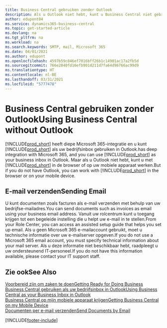 ```yaml
---
title: Business Central gebruiken zonder Outlook
description: Als u Outlook niet hebt, kunt u Business Central niet gebruiken als uw bedrijfsinbox in Outlook, maar u kunt in een browser werken of op uw mobiele apparaat.
author: edupont04
ms.service: dynamics365-business-central
ms.topic: get-started-article
ms.devlang: na
ms.tgt_pltfrm: na
ms.workload: na
ms.search.keywords: SMTP, mail, Microsoft 365
ms.date: 04/01/2021
ms.author: edupont
ms.openlocfilehash: 4597b59c846ef7016bff26b1c14901ac17a2fb5d
ms.sourcegitcommit: 766e2840fd16efb901d211d7fa64d96766ac99d9
ms.translationtype: HT
ms.contentlocale: nl-BE
ms.lasthandoff: 03/31/2021
ms.locfileid: "5777478"
---
```

# <a name="using-business-central-without-outlook"></a><span data-ttu-id="e4e51-103">Business Central gebruiken zonder Outlook</span><span class="sxs-lookup"><span data-stu-id="e4e51-103">Using Business Central without Outlook</span></span>
[!INCLUDE[prod_short](includes/prod_short.md)] <span data-ttu-id="e4e51-104">heeft diepe Microsoft 365-integratie en u kunt [!INCLUDE[prod_short](includes/prod_short.md)] als uw bedrijfsinbox gebruiken in Outlook.</span><span class="sxs-lookup"><span data-stu-id="e4e51-104">has deep integration with Microsoft 365, and you can use [!INCLUDE[prod_short](includes/prod_short.md)] as your business inbox in Outlook.</span></span> <span data-ttu-id="e4e51-105">Maar als u Outlook niet hebt, kunt u met [!INCLUDE[prod_short](includes/prod_short.md)] in de browser of op uw mobiele apparaat werken.</span><span class="sxs-lookup"><span data-stu-id="e4e51-105">But if you do not have Outlook, you can work with [!INCLUDE[prod_short](includes/prod_short.md)] in the browser or on your mobile device.</span></span>  

## <a name="sending-email"></a><span data-ttu-id="e4e51-106">E-mail verzenden</span><span class="sxs-lookup"><span data-stu-id="e4e51-106">Sending Email</span></span>
<span data-ttu-id="e4e51-107">U kunt documenten zoals facturen als e-mail verzenden met behulp van uw bedrijfse-mailadres.</span><span class="sxs-lookup"><span data-stu-id="e4e51-107">You can send documents such as invoices as email using your business email address.</span></span> <span data-ttu-id="e4e51-108">Vanuit uw rolcentrum kunt u toegang krijgen tot een begeleide instelling die u helpt uw e-mail in te stellen.</span><span class="sxs-lookup"><span data-stu-id="e4e51-108">From your Role Center, you can access an assisted setup guide that helps you set up email.</span></span> <span data-ttu-id="e4e51-109">Als u geen Microsoft 365 e-mailaccount gebruikt, moet u technische informatie over uw e-mailserver opgeven.</span><span class="sxs-lookup"><span data-stu-id="e4e51-109">If you do not use a Microsoft 365 email account, you must specify technical information about your mail server.</span></span> <span data-ttu-id="e4e51-110">Als u deze informatie niet beschikbaar hebt, raadpleegt u uw ondersteunend IT-personeel.</span><span class="sxs-lookup"><span data-stu-id="e4e51-110">If you do not have this information available, please contact your IT support staff.</span></span>  


## <a name="see-also"></a><span data-ttu-id="e4e51-111">Zie ook</span><span class="sxs-lookup"><span data-stu-id="e4e51-111">See Also</span></span>
[<span data-ttu-id="e4e51-112">Voorbereid zijn om zaken te doen</span><span class="sxs-lookup"><span data-stu-id="e4e51-112">Getting Ready for Doing Business</span></span>](ui-get-ready-business.md)  
[<span data-ttu-id="e4e51-113">Business Central gebruiken als uw bedrijfsinbox in Outlook</span><span class="sxs-lookup"><span data-stu-id="e4e51-113">Using Business Central as your Business Inbox in Outlook</span></span>](admin-outlook.md)  
[<span data-ttu-id="e4e51-114">Business Central op mijn mobiele apparaat krijgen</span><span class="sxs-lookup"><span data-stu-id="e4e51-114">Getting Business Central on my Mobile Device</span></span>](install-mobile-app.md)  
[<span data-ttu-id="e4e51-115">Documenten per e-mail verzenden</span><span class="sxs-lookup"><span data-stu-id="e4e51-115">Send Documents by Email</span></span>](ui-how-send-documents-email.md)


[!INCLUDE[footer-include](includes/footer-banner.md)]